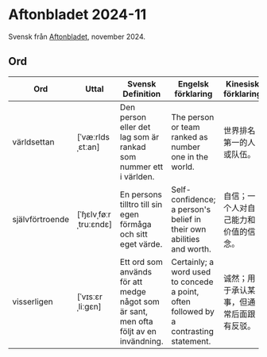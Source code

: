 # Aftonbladet 2024-11
Svensk från [Aftonbladet](www.aftonbladet.se), november 2024.

## Ord

| Ord         | Uttal              | Svensk Definition                                             | Engelsk förklaring                            | Kinesisk förklaring    | Exempel mening                                               |
|-------------|--------------------|----------------------------------------------------------------|-----------------------------------------------|------------------------|--------------------------------------------------------------|
| världsettan | [ˈvæːrldsˌɛtːan] | Den person eller det lag som är rankad som nummer ett i världen. | The person or team ranked as number one in the world. | 世界排名第一的人或队伍。 | Hon är nu världsettan i damtennis efter sin senaste seger. |
| självförtroende | [ˈɧɛlvˌføːrˌtruːɛndɛ] | En persons tilltro till sin egen förmåga och sitt eget värde. | Self-confidence; a person's belief in their own abilities and worth. | 自信；一个人对自己能力和价值的信念。 | Hennes självförtroende hjälpte henne att lyckas i karriären. |
| visserligen | [ˈvɪsːɛrˌliːɡɛn] | Ett ord som används för att medge något som är sant, men ofta följt av en invändning. | Certainly; a word used to concede a point, often followed by a contrasting statement. | 诚然；用于承认某事，但通常后面跟有反驳。 | Visserligen är det svårt, men det är inte omöjligt. |